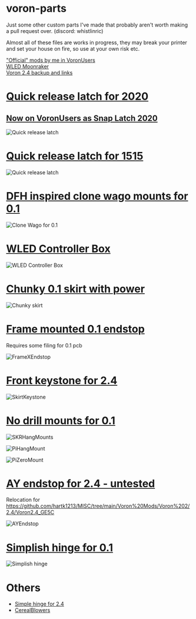 # voron-parts
Just some other custom parts I've made that probably aren't worth making a pull request over. (discord: whistlinric)

Almost all of these files are works in progress, they may break your printer and set your house on fire, so use at your own risk etc.

["Official" mods by me in VoronUsers](https://github.com/VoronDesign/VoronUsers/tree/master/printer_mods/richardjm)  
[WLED Moonraker](https://moonraker.readthedocs.io/en/latest/configuration/#wled)  
[Voron 2.4 backup and links](https://github.com/richardjm/voronpi-klipper-backup)  

# [Quick release latch for 2020](voron-2.4/FilamentLatch)
## [Now on VoronUsers as Snap Latch 2020](https://github.com/VoronDesign/VoronUsers/tree/master/printer_mods/richardjm/snap-latch-2020)
![Quick release latch](voron-2.4/FilamentLatch/Images/Latch-v68-3mm.jpg)

# [Quick release latch for 1515](voron-0.1/FilamentLatch)
![Quick release latch](voron-0.1/FilamentLatch/Images/Latch-v63.jpg)

# [DFH inspired clone wago mounts for 0.1](voron-0.1/DFHInspiredCloneWagoBedMount)
![Clone Wago for 0.1](voron-0.1/DFHInspiredCloneWagoBedMount/Images/CloneWago.jpg)

# [WLED Controller Box](generic/wled_controller_box)
![WLED Controller Box](generic/wled_controller_box/Images/wled_controller_box.png)

# [Chunky 0.1 skirt with power](voron-0.1/ChunkyPowerSkirts)
![Chunky skirt](Images/ChunkySkirt1.png)

# [Frame mounted 0.1 endstop](voron-0.1/FrameXEndstop)
Requires some filing for 0.1 pcb

![FrameXEndstop](Images/FrameXEndstop.png)

# [Front keystone for 2.4](voron-2.4/KeystoneSkirt)
![SkirtKeystone](Images/SkirtKeystone.png)

# [No drill mounts for 0.1](voron-0.1/ElectronicsMounts)
![SKRHangMounts](Images/SKRHangMounts.png)

![PiHangMount](Images/PiHangMount.png)

![PiZeroMount](Images/PiZeroMount.png)

# [AY endstop for 2.4 - untested](voron-2.4/AYEndstop)
Relocation for https://github.com/hartk1213/MISC/tree/main/Voron%20Mods/Voron%202/2.4/Voron2.4_GE5C

![AYEndstop](Images/AYEndstop.png)

# [Simplish hinge for 0.1](voron-0.1/SimplishHinge)
![Simplish hinge](voron-0.1/SimplishHinge/Images/Simplish-Hinge.png)

# Others
- [Simple hinge for 2.4](voron-2.4/SimpleHinge)
- [CerealBlowers](voron-2.4/CerealBlowers)
